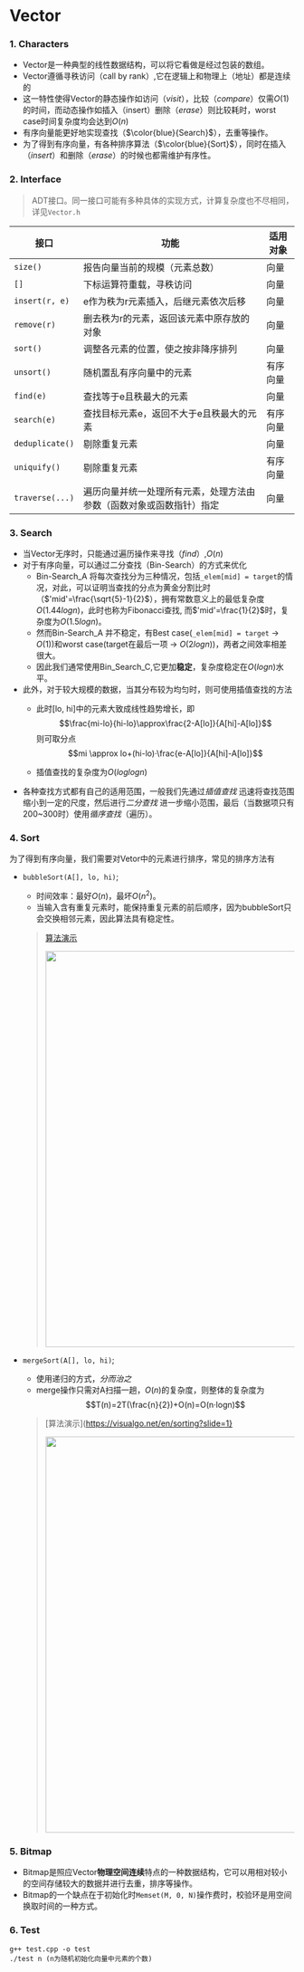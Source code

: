 # Vector

### 1. Characters

+ Vector是一种典型的线性数据结构，可以将它看做是经过包装的数组。
+ Vector遵循寻秩访问（call by rank）,它在逻辑上和物理上（地址）都是连续的
+ 这一特性使得Vector的静态操作如访问（*visit*），比较（*compare*）仅需$O(1)$的时间，而动态操作如插入（insert）删除（*erase*）则比较耗时，worst case时间复杂度均会达到$O(n)$
+ 有序向量能更好地实现查找（$\color{blue}{Search}$），去重等操作。
+ 为了得到有序向量，有各种排序算法（$\color{blue}{Sort}$），同时在插入（*insert*）和删除（*erase*）的时候也都需维护有序性。

### 2. Interface

> ADT接口。同一接口可能有多种具体的实现方式，计算复杂度也不尽相同，详见`Vector.h` 

| 接口            | 功能                                                         | 适用对象 |
| --------------- | ------------------------------------------------------------ | -------- |
| `size()`        | 报告向量当前的规模（元素总数）                               | 向量     |
| `[]`            | 下标运算符重载，寻秩访问                                     | 向量     |
| `insert(r, e)`  | e作为秩为r元素插入，后继元素依次后移                         | 向量     |
| `remove(r)`     | 删去秩为r的元素，返回该元素中原存放的对象                    | 向量     |
| `sort()`        | 调整各元素的位置，使之按非降序排列                           | 向量     |
| `unsort()`      | 随机置乱有序向量中的元素                                     | 有序向量 |
| `find(e)`       | 查找等于e且秩最大的元素                                      | 向量     |
| `search(e)`     | 查找目标元素e，返回不大于e且秩最大的元素                     | 有序向量 |
| `deduplicate()` | 剔除重复元素                                                 | 向量     |
| `uniquify()`    | 剔除重复元素                                                 | 有序向量 |
| `traverse(...)` | 遍历向量并统一处理所有元素，处理方法由参数（函数对象或函数指针）指定 | 向量     |

### 3. Search

+ 当Vector无序时，只能通过遍历操作来寻找（*find*）,$O(n)$
+ 对于有序向量，可以通过二分查找（Bin-Search）的方式来优化
  + Bin-Search_A 将每次查找分为三种情况，包括`_elem[mid] = target`的情况，对此，可以证明当查找的分点为黄金分割比时（$'mid'=\frac{\sqrt{5}-1}{2}$），拥有常数意义上的最低复杂度$O(1.44logn)$，此时也称为Fibonacci查找, 而$'mid'=\frac{1}{2}$时，复杂度为$O(1.5logn)$。
  + 然而Bin-Search_A 并不稳定，有Best case(`_elem[mid] = target` -> $O(1)$)和worst case(target在最后一项 -> $O(2logn)$)，两者之间效率相差很大。
  + 因此我们通常使用Bin_Search_C,它更加**稳定**，复杂度稳定在$O(logn)$水平。
+ 此外，对于较大规模的数据，当其分布较为均匀时，则可使用插值查找的方法
  + 此时[lo, hi]中的元素大致成线性趋势增长，即$$\frac{mi-lo}{hi-lo}\approx\frac{2-A[lo]}{A[hi]-A[lo]}$$
    则可取分点$$mi \approx lo+(hi-lo)·\frac{e-A[lo]}{A[hi]-A[lo]}$$

  + 插值查找的复杂度为$O(loglogn)$
+ 各种查找方式都有自己的适用范围，一般我们先通过*插值查找* 迅速将查找范围缩小到一定的尺度，然后进行*二分查找* 进一步缩小范围，最后（当数据项只有200~300时）使用*循序查找*（遍历）。

### 4. Sort

为了得到有序向量，我们需要对Vetor中的元素进行排序，常见的排序方法有

+ `bubbleSort(A[], lo, hi)`;
  + 时间效率：最好$O(n)$，最坏$O(n^2)$。
  + 当输入含有重复元素时，能保持重复元素的前后顺序，因为bubbleSort只会交换相邻元素，因此算法具有稳定性。
  
  > [算法演示](https://visualgo.net/en/sorting?slide=1)
  > 
  > <img src="https://media.giphy.com/media/eoOiXNwSx0D4e88ZQP/giphy.gif" width="700px" />
  
+ `mergeSort(A[], lo, hi)`;
  + 使用递归的方式，*分而治之*
  + merge操作只需对A扫描一趟，$O(n)$的复杂度，则整体的复杂度为$$T(n)=2T(\frac{n}{2})+O(n)=O(n·logn)$$
  
  > [算法演示](https://visualgo.net/en/sorting?slide=1}
  > 
  > <img src="https://media.giphy.com/media/jA5VMeC1SYgIHt3nXw/giphy.gif" width="700px" />

### 5. Bitmap

+ Bitmap是照应Vector**物理空间连续**特点的一种数据结构，它可以用相对较小的空间存储较大的数据并进行去重，排序等操作。
+ Bitmap的一个缺点在于初始化时`Memset(M, 0, N)`操作费时，校验环是用空间换取时间的一种方式。

### 6. Test

```
g++ test.cpp -o test
./test n (n为随机初始化向量中元素的个数)
```

